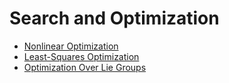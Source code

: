 # Search and Optimization

- [Nonlinear Optimization](./Nonlinear_Optimization.md)
- [Least-Squares Optimization](./Least-Squares_Optimization.md)
- [Optimization Over Lie Groups](./Optimization_Over_Lie_Groups.md)
